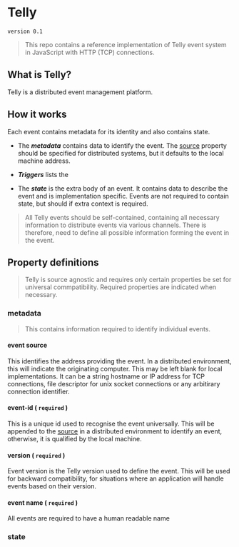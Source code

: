 # Telly  

```text
version 0.1
```

> This repo contains a reference implementation of Telly event system in JavaScript with HTTP (TCP) connections.

## What is Telly?  

Telly is a distributed event management platform.

## How it works  

Each event contains metadata for its identity and also contains state.  

+ The ***metadata*** contains data to identify the event. The [source](#event-source) property should be specified for distributed systems, but it defaults to the local machine address.

+ ***Triggers*** lists the 

+ The ***state*** is the extra  body of an event. It contains data to describe the event and is implementation specific. Events are not required to contain state, but should if extra context is required.

> All Telly events should be self-contained, containing all necessary information to distribute events via various channels. There is therefore, need to define all possible information forming the event in the event.

## Property definitions

> Telly is source agnostic and requires only certain properties be set for universal commpatibility.
> Required properties are indicated when necessary.

### **metadata**

> This contains information required to identify individual events.

#### event source  

This identifies the address providing the event. In a distributed environment, this will indicate the originating computer.
This may be left blank for local implementations. It can be a string hostname or IP address for TCP connections, file descriptor for unix socket connections or any arbitirary connection identifier.  

#### event-id ( `required` )

This is a unique id used to recognise the event universally. This will be appended to the [source](#event-source) in a distributed environment to identify an event, otherwise, it is qualified by the local machine.

#### version ( `required` )

Event version is the Telly version used to define the event. This will be used for backward compatibility, for situations where an application will handle events based on their version.

#### event name ( `required` )

All events are required to have a human readable name 

### **state**



